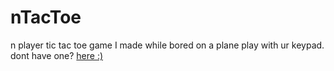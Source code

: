 # nTacToe
n player tic tac toe game I made while bored on a plane
play with ur keypad.<br>dont have one? <a href="https://www.amazon.com/Numeric-Jelly-Comb-Portable-Computer/dp/B01E8TTWZ2/ref=sr_1_4?dchild=1&keywords=keypad&qid=1618299738&sr=8-4">here :)</a>
